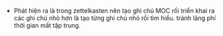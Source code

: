 - Phát hiện ra là trong zettelkasten nên tạo ghi chú MOC rồi triển khai ra các ghi chú nhỏ hơn là tạo từng ghi chú nhỏ rồi tìm hiểu. tránh lãng phí thời gian mất tập trung.


